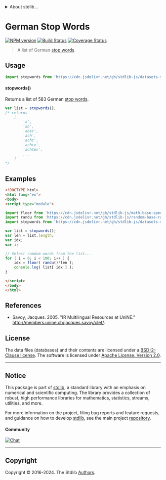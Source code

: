 <!--

@license Apache-2.0

Copyright (c) 2018 The Stdlib Authors.

Licensed under the Apache License, Version 2.0 (the "License");
you may not use this file except in compliance with the License.
You may obtain a copy of the License at

   http://www.apache.org/licenses/LICENSE-2.0

Unless required by applicable law or agreed to in writing, software
distributed under the License is distributed on an "AS IS" BASIS,
WITHOUT WARRANTIES OR CONDITIONS OF ANY KIND, either express or implied.
See the License for the specific language governing permissions and
limitations under the License.

-->


<details>
  <summary>
    About stdlib...
  </summary>
  <p>We believe in a future in which the web is a preferred environment for numerical computation. To help realize this future, we've built stdlib. stdlib is a standard library, with an emphasis on numerical and scientific computation, written in JavaScript (and C) for execution in browsers and in Node.js.</p>
  <p>The library is fully decomposable, being architected in such a way that you can swap out and mix and match APIs and functionality to cater to your exact preferences and use cases.</p>
  <p>When you use stdlib, you can be absolutely certain that you are using the most thorough, rigorous, well-written, studied, documented, tested, measured, and high-quality code out there.</p>
  <p>To join us in bringing numerical computing to the web, get started by checking us out on <a href="https://github.com/stdlib-js/stdlib">GitHub</a>, and please consider <a href="https://opencollective.com/stdlib">financially supporting stdlib</a>. We greatly appreciate your continued support!</p>
</details>

# German Stop Words

[![NPM version][npm-image]][npm-url] [![Build Status][test-image]][test-url] [![Coverage Status][coverage-image]][coverage-url] <!-- [![dependencies][dependencies-image]][dependencies-url] -->

> A list of German [stop words][stopwords].

<section class="intro">

</section>

<!-- /.intro -->



<section class="usage">

## Usage

```javascript
import stopwords from 'https://cdn.jsdelivr.net/gh/stdlib-js/datasets-savoy-stopwords-ger@v0.2.0-esm/index.mjs';
```

#### stopwords()

Returns a list of 583 German [stop words][stopwords].

```javascript
var list = stopwords();
/* returns
    [
        'a',
        'ab',
        'aber',
        'ach',
        'acht',
        'achte',
        'achten',
        ...
    ]
*/
```

</section>

<!-- /.usage -->

<section class="examples">

## Examples

<!-- eslint no-undef: "error" -->

```html
<!DOCTYPE html>
<html lang="en">
<body>
<script type="module">

import floor from 'https://cdn.jsdelivr.net/gh/stdlib-js/math-base-special-floor@esm/index.mjs';
import randu from 'https://cdn.jsdelivr.net/gh/stdlib-js/random-base-randu@esm/index.mjs';
import stopwords from 'https://cdn.jsdelivr.net/gh/stdlib-js/datasets-savoy-stopwords-ger@v0.2.0-esm/index.mjs';

var list = stopwords();
var len = list.length;
var idx;
var i;

// Select random words from the list...
for ( i = 0; i < 100; i++ ) {
    idx = floor( randu()*len );
    console.log( list[ idx ] );
}

</script>
</body>
</html>
```

</section>

<!-- /.examples -->



<section class="references">

## References

-   Savoy, Jacques. 2005. "IR Multilingual Resources at UniNE." <http://members.unine.ch/jacques.savoy/clef/>.

</section>

<!-- /.references -->

<!-- <license> -->

## License

The data files (databases) and their contents are licensed under a [BSD-2-Clause license][bsd-license]. The software is licensed under [Apache License, Version 2.0][apache-license].

<!-- </license> -->

<!-- Section for related `stdlib` packages. Do not manually edit this section, as it is automatically populated. -->

<section class="related">

</section>

<!-- /.related -->

<!-- Section for all links. Make sure to keep an empty line after the `section` element and another before the `/section` close. -->


<section class="main-repo" >

* * *

## Notice

This package is part of [stdlib][stdlib], a standard library with an emphasis on numerical and scientific computing. The library provides a collection of robust, high performance libraries for mathematics, statistics, streams, utilities, and more.

For more information on the project, filing bug reports and feature requests, and guidance on how to develop [stdlib][stdlib], see the main project [repository][stdlib].

#### Community

[![Chat][chat-image]][chat-url]

---

## Copyright

Copyright &copy; 2016-2024. The Stdlib [Authors][stdlib-authors].

</section>

<!-- /.stdlib -->

<!-- Section for all links. Make sure to keep an empty line after the `section` element and another before the `/section` close. -->

<section class="links">

[npm-image]: http://img.shields.io/npm/v/@stdlib/datasets-savoy-stopwords-ger.svg
[npm-url]: https://npmjs.org/package/@stdlib/datasets-savoy-stopwords-ger

[test-image]: https://github.com/stdlib-js/datasets-savoy-stopwords-ger/actions/workflows/test.yml/badge.svg?branch=v0.2.0
[test-url]: https://github.com/stdlib-js/datasets-savoy-stopwords-ger/actions/workflows/test.yml?query=branch:v0.2.0

[coverage-image]: https://img.shields.io/codecov/c/github/stdlib-js/datasets-savoy-stopwords-ger/main.svg
[coverage-url]: https://codecov.io/github/stdlib-js/datasets-savoy-stopwords-ger?branch=main

<!--

[dependencies-image]: https://img.shields.io/david/stdlib-js/datasets-savoy-stopwords-ger.svg
[dependencies-url]: https://david-dm.org/stdlib-js/datasets-savoy-stopwords-ger/main

-->

[chat-image]: https://img.shields.io/gitter/room/stdlib-js/stdlib.svg
[chat-url]: https://app.gitter.im/#/room/#stdlib-js_stdlib:gitter.im

[stdlib]: https://github.com/stdlib-js/stdlib

[stdlib-authors]: https://github.com/stdlib-js/stdlib/graphs/contributors

[cli-section]: https://github.com/stdlib-js/datasets-savoy-stopwords-ger#cli
[cli-url]: https://github.com/stdlib-js/datasets-savoy-stopwords-ger/tree/cli
[@stdlib/datasets-savoy-stopwords-ger]: https://github.com/stdlib-js/datasets-savoy-stopwords-ger/tree/main

[umd]: https://github.com/umdjs/umd
[es-module]: https://developer.mozilla.org/en-US/docs/Web/JavaScript/Guide/Modules

[deno-url]: https://github.com/stdlib-js/datasets-savoy-stopwords-ger/tree/deno
[deno-readme]: https://github.com/stdlib-js/datasets-savoy-stopwords-ger/blob/deno/README.md
[umd-url]: https://github.com/stdlib-js/datasets-savoy-stopwords-ger/tree/umd
[umd-readme]: https://github.com/stdlib-js/datasets-savoy-stopwords-ger/blob/umd/README.md
[esm-url]: https://github.com/stdlib-js/datasets-savoy-stopwords-ger/tree/esm
[esm-readme]: https://github.com/stdlib-js/datasets-savoy-stopwords-ger/blob/esm/README.md
[branches-url]: https://github.com/stdlib-js/datasets-savoy-stopwords-ger/blob/main/branches.md

[stopwords]: https://en.wikipedia.org/wiki/Stop_words

[bsd-license]: https://opensource.org/licenses/bsd-license.html

[apache-license]: https://www.apache.org/licenses/LICENSE-2.0

</section>

<!-- /.links -->
